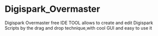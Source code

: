 # Digispark_Overmaster
Digispark Overmaster free IDE TOOL allows to create and edit Digispark Scripts by the drag and drop technique,with cool GUI and easy to use it

